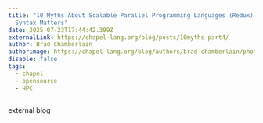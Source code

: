 ```yaml
---
title: "10 Myths About Scalable Parallel Programming Languages (Redux), Part 4:
  Syntax Matters"
date: 2025-07-23T17:44:42.399Z
externalLink: https://chapel-lang.org/blog/posts/10myths-part4/
author: Brad Chamberlain
authorimage: https://chapel-lang.org/blog/authors/brad-chamberlain/photo.jpg
disable: false
tags:
  - chapel
  - opensource
  - HPC
---
```

external blog